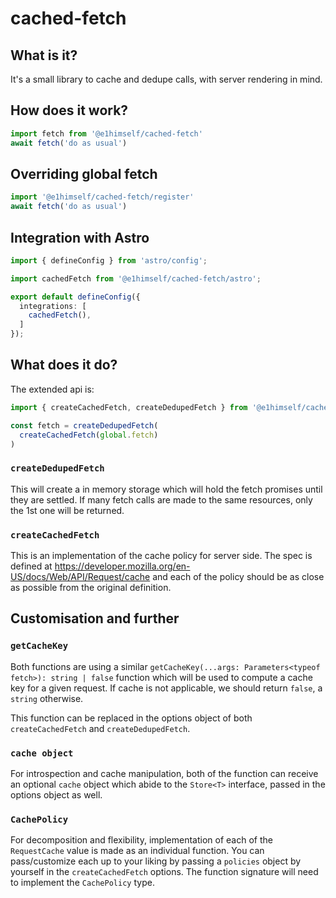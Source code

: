 # cached-fetch

## What is it?

It's a small library to cache and dedupe calls, with server rendering in mind.

## How does it work?

```ts
import fetch from '@e1himself/cached-fetch'
await fetch('do as usual')
```

## Overriding global fetch

```ts
import '@e1himself/cached-fetch/register'
await fetch('do as usual')
```

## Integration with Astro

```ts
import { defineConfig } from 'astro/config';

import cachedFetch from '@e1himself/cached-fetch/astro';

export default defineConfig({
  integrations: [
    cachedFetch(),
  ]
});
```

## What does it do?

The extended api is:

```ts
import { createCachedFetch, createDedupedFetch } from '@e1himself/cached-fetch'

const fetch = createDedupedFetch(
  createCachedFetch(global.fetch)
)
```

### `createDedupedFetch`

This will create a in memory storage which will hold the fetch promises until they are settled. If many fetch calls are made to the same resources, only the 1st one will be returned.

### `createCachedFetch`

This is an implementation of the cache policy for server side. The spec is defined at https://developer.mozilla.org/en-US/docs/Web/API/Request/cache and each of the policy should be as close as possible from the original definition.

## Customisation and further

### `getCacheKey`

Both functions are using a similar `getCacheKey(...args: Parameters<typeof fetch>): string | false` function which will be used to compute a cache key for a given request. If cache is not applicable, we should return `false`, a `string` otherwise.

This function can be replaced in the options object of both `createCachedFetch` and `createDedupedFetch`.

### `cache object`

For introspection and cache manipulation, both of the function can receive an optional `cache` object which abide to the `Store<T>` interface, passed in the options object as well.

### `CachePolicy`

For decomposition and flexibility, implementation of each of the `RequestCache` value is made as an individual function. You can pass/customize each up to your liking by passing a `policies` object by yourself in the `createCachedFetch` options. The function signature will need to implement the `CachePolicy` type.
